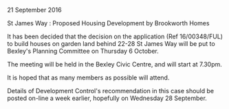 21 September 2016

St James Way : Proposed Housing Development by Brookworth Homes

It has been decided that the decision on the application (Ref 16/00348/FUL) to build houses on garden land behind 22-28 St James Way will be put to Bexley's Planning Committee on Thursday 6 October.

The meeting will be held in the Bexley Civic Centre, and will start at 7.30pm.

It is hoped that as many members as possible will attend.

Details of Development Control's recommendation in this case should be posted on-line a week earlier, hopefully on Wednesday 28 September.
